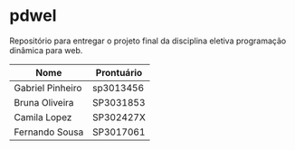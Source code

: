 # pdwel
Repositório para entregar o projeto final da disciplina eletiva programação dinâmica para web.

| Nome             | Prontuário |
| ---------------- | ---------- |
| Gabriel Pinheiro | sp3013456  |
| Bruna Oliveira   | SP3031853  |
| Camila Lopez     | SP302427X  |
| Fernando Sousa   | SP3017061  |
